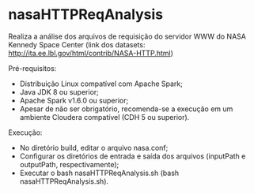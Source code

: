 # nasaHTTPReqAnalysis

Realiza a análise dos arquivos de requisição do servidor WWW do NASA Kennedy Space Center
(link dos datasets: http://ita.ee.lbl.gov/html/contrib/NASA-HTTP.html)

Pré-requisitos:
- Distribuição Linux compatível com Apache Spark;
- Java JDK 8 ou superior;
- Apache Spark v1.6.0 ou superior;
- Apesar de não ser obrigatório, recomenda-se a execução em um ambiente Cloudera compatível (CDH 5 ou superior).


Execução:
- No diretório build, editar o arquivo nasa.conf;
- Configurar os diretórios de entrada e saída dos arquivos (inputPath e outputPath, respectivamente);
- Executar o bash nasaHTTPReqAnalysis.sh (bash nasaHTTPReqAnalysis.sh).
